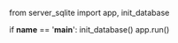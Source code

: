 from server_sqlite import app, init_database

if __name__ == '__main__':
    init_database()
    app.run()